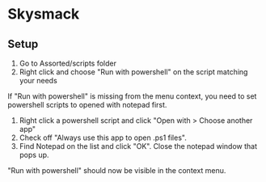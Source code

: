 # Skysmack

## Setup
1. Go to Assorted/scripts folder
2. Right click and choose "Run with powershell" on the script matching your needs

If "Run with powershell" is missing from the menu context, you need to set powershell scripts to opened with notepad first.

1. Right click a powershell script and click "Open with > Choose another app"
2. Check off "Always use this app to open .ps1 files".
3. Find Notepad on the list and click "OK". Close the notepad window that pops up.

"Run with powershell" should now be visible in the context menu.